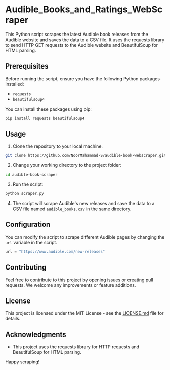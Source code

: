 # Audible_Books_and_Ratings_WebScraper
This Python script scrapes the latest Audible book releases from the Audible website and saves the data to a CSV file. It uses the requests library to send HTTP GET requests to the Audible website and BeautifulSoup for HTML parsing.

## Prerequisites

Before running the script, ensure you have the following Python packages installed:

- `requests`
- `beautifulsoup4`

You can install these packages using pip:

```bash
pip install requests beautifulsoup4
```

## Usage

1. Clone the repository to your local machine.

```bash
git clone https://github.com/NoorMahammad-S/audible-book-webscraper.git
```

2. Change your working directory to the project folder:

```bash
cd audible-book-scraper
```

3. Run the script:

```bash
python scraper.py
```

4. The script will scrape Audible's new releases and save the data to a CSV file named `audible_books.csv` in the same directory.

## Configuration

You can modify the script to scrape different Audible pages by changing the `url` variable in the script.

```python
url = "https://www.audible.com/new-releases"
```

## Contributing

Feel free to contribute to this project by opening issues or creating pull requests. We welcome any improvements or feature additions.

## License

This project is licensed under the MIT License - see the [LICENSE.md](LICENSE.md) file for details.

## Acknowledgments

- This project uses the requests library for HTTP requests and BeautifulSoup for HTML parsing.

Happy scraping!
